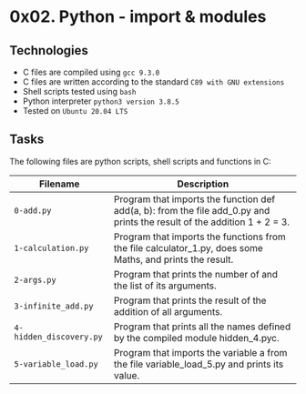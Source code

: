 # 0x02. Python - import & modules

## Technologies
* C files are compiled using `gcc 9.3.0`
* C files are written according to the standard `C89 with GNU extensions`
* Shell scripts tested using `bash`
* Python interpreter `python3 version 3.8.5`
* Tested on `Ubuntu 20.04 LTS`

## Tasks
The following files are python scripts, shell scripts and functions in C:

| Filename | Description |
| -------- | ----------- |
| `0-add.py` | Program that imports the function def add(a, b): from the file add_0.py and prints the result of the addition 1 + 2 = 3. |
| `1-calculation.py` | Program that imports the functions from the file calculator_1.py, does some Maths, and prints the result. |
| `2-args.py` | Program that prints the number of and the list of its arguments. |
| `3-infinite_add.py` | Program that prints the result of the addition of all arguments. |
 | `4-hidden_discovery.py` | Program that prints all the names defined by the compiled module hidden_4.pyc. |
 | `5-variable_load.py` | Program that imports the variable a from the file variable_load_5.py and prints its value. |
